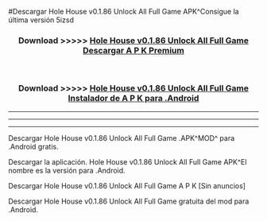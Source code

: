 #Descargar Hole House v0.1.86 Unlock All Full Game  APK^Consigue la última versión 5izsd



<div align="center">
<h3>Download >>>>> <a href="https://es-sites.web.app/?es= Hole House v0.1.86 Unlock All Full Game ">Hole House v0.1.86 Unlock All Full Game  Descargar A P K Premium</a></h3><br>

<h3>Download >>>>> <a href="https://es-sites.web.app/?es= Hole House v0.1.86 Unlock All Full Game ">Hole House v0.1.86 Unlock All Full Game  Instalador de A P K para .Android</a></h3>
</div>


----------------------------------------------------------

----------------------------------------------------------

----------------------------------------------------------

Descargar Hole House v0.1.86 Unlock All Full Game  .APK^MOD^ para .Android gratis.

Descargar la aplicación. Hole House v0.1.86 Unlock All Full Game  APK^El nombre es la versión para .Android.

Descargar Hole House v0.1.86 Unlock All Full Game  A P K [Sin anuncios]

Descargar Hole House v0.1.86 Unlock All Full Game  gratuita del mod para .Android.